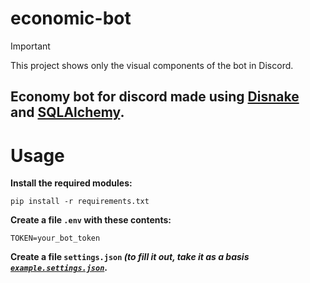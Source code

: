 # economic-bot
> [!IMPORTANT]
> This project shows only the visual components of the bot in Discord.

Economy bot for discord made using [Disnake](https://github.com/DisnakeDev/disnake) and [SQLAlchemy](https://github.com/sqlalchemy/sqlalchemy).
---
# Usage
**Install the required modules:**
```
pip install -r requirements.txt
```
**Create a file `.env` with these contents:**
```
TOKEN=your_bot_token
```
**Create a file `settings.json` _(to fill it out, take it as a basis [`example.settings.json`](https://github.com/mewbaeru/economic-bot/blob/main/assets/.example.settings.json)_.**
